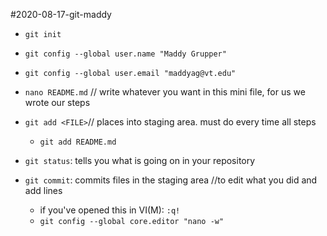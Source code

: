 #2020-08-17-git-maddy
- `git init`
- `git config --global user.name "Maddy Grupper"`
- `git config --global user.email "maddyag@vt.edu"`

- `nano README.md` // write whatever you want in this mini file, for us we wrote our steps
- `git add <FILE>`// places <FILE> into staging area. must do every time all steps
	- `git add README.md`
- `git status`: tells you what is going on in your repository
- `git commit`: commits files in the staging area //to edit what you did and add lines
	- if you've opened this in VI(M): <ESC> `:q!`
	- `git config --global core.editor "nano -w"`

